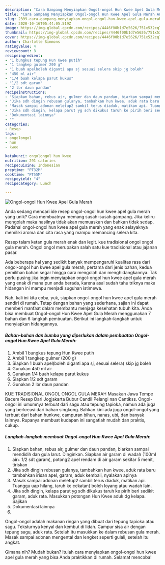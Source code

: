 ```yaml
---
description: "Cara Gampang Menyiapkan Ongol-ongol Hun Kwee Apel Gula Merah Anti Gagal"
title: "Cara Gampang Menyiapkan Ongol-ongol Hun Kwee Apel Gula Merah Anti Gagal"
slug: 2399-cara-gampang-menyiapkan-ongol-ongol-hun-kwee-apel-gula-merah-anti-gagal
date: 2020-10-16T05:44:05.519Z
image: https://img-global.cpcdn.com/recipes/4446f00b1d7e5626/751x532cq70/ongol-ongol-hun-kwee-apel-gula-merah-foto-resep-utama.jpg
thumbnail: https://img-global.cpcdn.com/recipes/4446f00b1d7e5626/751x532cq70/ongol-ongol-hun-kwee-apel-gula-merah-foto-resep-utama.jpg
cover: https://img-global.cpcdn.com/recipes/4446f00b1d7e5626/751x532cq70/ongol-ongol-hun-kwee-apel-gula-merah-foto-resep-utama.jpg
author: Charlotte Simmons
ratingvalue: 4
reviewcount: 8
recipeingredient:
- "1 bungkus tepung Hun Kwee putih"
- "1 tangkep gulmer 200 g"
- "1 buah apelboleh diganti apa sj sesuai selera skip jg boleh"
- "450 ml air"
- "1/4 buah kelapa parut kukus"
- "1/2 sdt garam"
- "2 lbr daun pandan"
recipeinstructions:
- "Siapkan bahan, rebus air, gulmer dan daun pandan, biarkan sampai mendidih dan gula larut. Dinginkan. Siapkan air garam di wadah (100ml air+ 1/2 sdt garam), potong2 apel rendam di air garam sekitar 5 menit, tiriskan"
- "Jika sdh dingin rebusan gulanya, tambahkan hun kwee, aduk rata baru tambahkan irisan apel, garam, aduk kembali, nyalakan apinya"
- "Masak sampai adonan meletup2 sambil terus diaduk, matikan api. Tuanggu uap hilang, taruh ke cekatan( boleh loyang atau wadah lain."
- "Jika sdh dingin, kelapa parut yg sdh dikukus taruh ke pirih beri sedikit garam, aduk rata. Masukkan potongan Hun Kwee aduk dg kelapa. Sajikan"
- "Dokumentasi lainnya"
- ""
categories:
- Resep
tags:
- ongolongol
- hun
- kwee

katakunci: ongolongol hun kwee 
nutrition: 291 calories
recipecuisine: Indonesian
preptime: "PT32M"
cooktime: "PT55M"
recipeyield: "4"
recipecategory: Lunch

---
```



![Ongol-ongol Hun Kwee Apel Gula Merah](https://img-global.cpcdn.com/recipes/4446f00b1d7e5626/751x532cq70/ongol-ongol-hun-kwee-apel-gula-merah-foto-resep-utama.jpg)

Anda sedang mencari ide resep ongol-ongol hun kwee apel gula merah yang unik? Cara membuatnya memang susah-susah gampang. Jika keliru mengolah maka hasilnya tidak akan memuaskan dan bahkan tidak sedap. Padahal ongol-ongol hun kwee apel gula merah yang enak selayaknya memiliki aroma dan cita rasa yang mampu memancing selera kita.

Resep talam ketan gula merah enak dan legit. kue tradisional ongol ongol gula merah. Ongol ongol merupakan salah satu kue tradisional atau jajanan pasar.

Ada beberapa hal yang sedikit banyak mempengaruhi kualitas rasa dari ongol-ongol hun kwee apel gula merah, pertama dari jenis bahan, kedua pemilihan bahan segar hingga cara mengolah dan menghidangkannya. Tak perlu pusing jika ingin menyiapkan ongol-ongol hun kwee apel gula merah yang enak di mana pun anda berada, karena asal sudah tahu triknya maka hidangan ini mampu menjadi suguhan istimewa.


Nah, kali ini kita coba, yuk, siapkan ongol-ongol hun kwee apel gula merah sendiri di rumah. Tetap dengan bahan yang sederhana, sajian ini dapat memberi manfaat dalam membantu menjaga kesehatan tubuh kita. Anda bisa membuat Ongol-ongol Hun Kwee Apel Gula Merah menggunakan 7 bahan dan 6 langkah pembuatan. Berikut ini langkah-langkah untuk menyiapkan hidangannya.

<!--inarticleads1-->

##### Bahan-bahan dan bumbu yang diperlukan dalam pembuatan Ongol-ongol Hun Kwee Apel Gula Merah:

1. Ambil 1 bungkus tepung Hun Kwee putih
1. Ambil 1 tangkep gulmer (200 g)
1. Siapkan 1 buah apel(boleh diganti apa sj, sesuai selera) skip jg boleh
1. Gunakan 450 ml air
1. Gunakan 1/4 buah kelapa parut kukus
1. Siapkan 1/2 sdt garam
1. Gunakan 2 lbr daun pandan


KUE TRADISIONAL ONGOL ONGOL GULA MERAH Masakan Jawa Tempe Bacem Resep Dari Jogjakarta Bubur Candil Pelangi nan Cantikss. Ongol-ongol ini umumnya terbuat dari sagu atau tepung tapioka, namun ada juga yang berkreasi dari bahan singkong. Bahkan kini ada juga ongol-ongol yang terbuat dari bahan hunkwe, campuran bihun, nanas, ubi, dan banyak lainnya. Rupanya membuat kudapan ini sangatlah mudah dan praktis, cukup. 

<!--inarticleads2-->

##### Langkah-langkah membuat Ongol-ongol Hun Kwee Apel Gula Merah:

1. Siapkan bahan, rebus air, gulmer dan daun pandan, biarkan sampai mendidih dan gula larut. Dinginkan. Siapkan air garam di wadah (100ml air+ 1/2 sdt garam), potong2 apel rendam di air garam sekitar 5 menit, tiriskan
1. Jika sdh dingin rebusan gulanya, tambahkan hun kwee, aduk rata baru tambahkan irisan apel, garam, aduk kembali, nyalakan apinya
1. Masak sampai adonan meletup2 sambil terus diaduk, matikan api. Tuanggu uap hilang, taruh ke cekatan( boleh loyang atau wadah lain.
1. Jika sdh dingin, kelapa parut yg sdh dikukus taruh ke pirih beri sedikit garam, aduk rata. Masukkan potongan Hun Kwee aduk dg kelapa. Sajikan
1. Dokumentasi lainnya
1. 


Ongol-ongol adalah makanan ringan yang dibuat dari tepung tapioka atau sagu. Teksturnya kenyal dan kembut di lidah. Campur sisa air dengan tepung sagu, aduk rata. Setelah itu masukkan ke dalam rebusan gula merah. Masak sampai adonan mengental dan lengket seperti gulali, setelah itu angkat. 

Gimana nih? Mudah bukan? Itulah cara menyiapkan ongol-ongol hun kwee apel gula merah yang bisa Anda praktikkan di rumah. Selamat mencoba!
